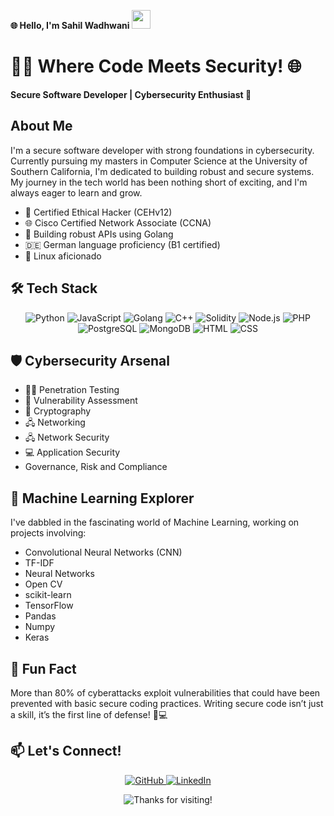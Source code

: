 **🌐 Hello, I'm Sahil Wadhwani <img src="https://media.giphy.com/media/hvRJCLFzcasrR4ia7z/giphy.gif" width="30px">**

# 👨‍💻 Where Code Meets Security! 🌐

**Secure Software Developer | Cybersecurity Enthusiast 🚀**

## About Me

I'm a secure software developer with strong foundations in cybersecurity. Currently pursuing my masters in Computer Science at the University of Southern California, I'm dedicated to building robust and secure systems. My journey in the tech world has been nothing short of exciting, and I'm always eager to learn and grow.

- 🔐 Certified Ethical Hacker (CEHv12)
- 🌐 Cisco Certified Network Associate (CCNA)
- 🚀 Building robust APIs using Golang
- 🇩🇪 German language proficiency (B1 certified)
- 🐧 Linux aficionado

## 🛠️ Tech Stack

<p align="center">
  <img src="https://img.shields.io/badge/Python-3776AB?style=for-the-badge&logo=python&logoColor=white" alt="Python" />
  <img src="https://img.shields.io/badge/JavaScript-F7DF1E?style=for-the-badge&logo=javascript&logoColor=black" alt="JavaScript" />
  <img src="https://img.shields.io/badge/Go-00ADD8?style=for-the-badge&logo=go&logoColor=white" alt="Golang" />
  <img src="https://img.shields.io/badge/C%2B%2B-00599C?style=for-the-badge&logo=c%2B%2B&logoColor=white" alt="C++" />
  <img src="https://img.shields.io/badge/Solidity-363636?style=for-the-badge&logo=solidity&logoColor=white" alt="Solidity" />
  <img src="https://img.shields.io/badge/Node.js-339933?style=for-the-badge&logo=nodedotjs&logoColor=white" alt="Node.js" />
  <img src="https://img.shields.io/badge/PHP-777BB4?style=for-the-badge&logo=php&logoColor=white" alt="PHP" />
  <img src="https://img.shields.io/badge/PostgreSQL-316192?style=for-the-badge&logo=postgresql&logoColor=white" alt="PostgreSQL" />
  <img src="https://img.shields.io/badge/MongoDB-4EA94B?style=for-the-badge&logo=mongodb&logoColor=white" alt="MongoDB" />
  <img src="https://img.shields.io/badge/HTML5-E34F26?style=for-the-badge&logo=html5&logoColor=white" alt="HTML" />
  <img src="https://img.shields.io/badge/CSS3-1572B6?style=for-the-badge&logo=css3&logoColor=white" alt="CSS" />
</p>

## 🛡️ Cybersecurity Arsenal

- 🕵️‍♂️ Penetration Testing
- 🐞 Vulnerability Assessment
- 🔑 Cryptography
- 🖧 Networking
- 🖧 Network Security
- 💻 Application Security
-    Governance, Risk and Compliance

## 🧠 Machine Learning Explorer

I've dabbled in the fascinating world of Machine Learning, working on projects involving:

- Convolutional Neural Networks (CNN)
- TF-IDF
- Neural Networks
- Open CV
- scikit-learn
- TensorFlow
- Pandas
- Numpy
- Keras

## 🌟 Fun Fact

More than 80% of cyberattacks exploit vulnerabilities that could have been prevented with basic secure coding practices. Writing secure code isn’t just a skill, it’s the first line of defense! 🔐💻

## 📫 Let's Connect!

<p align="center">
  <a href="https://github.com/SahilWadhwani">
    <img src="https://img.shields.io/badge/GitHub-100000?style=for-the-badge&logo=github&logoColor=white" alt="GitHub" />
  </a>
  <a href="https://www.linkedin.com/in/sahil-wadhwani-06848122a">
    <img src="https://img.shields.io/badge/LinkedIn-0077B5?style=for-the-badge&logo=linkedin&logoColor=white" alt="LinkedIn" />
  </a>
</p>

<p align="center">
  <img src="https://img.shields.io/badge/Thanks%20for%20visiting!-ff69b4?style=for-the-badge" alt="Thanks for visiting!" />
</p>
